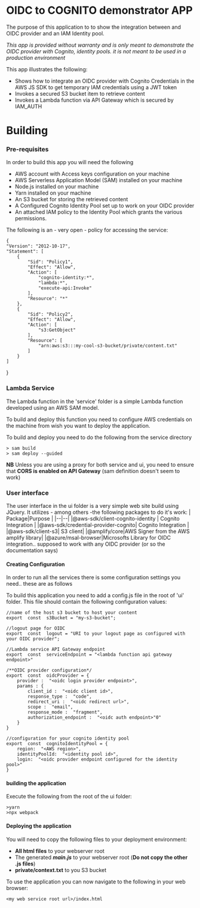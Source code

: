 
# OIDC to COGNITO demonstrator APP

The purpose of this application to to show the integration between and OIDC provider and an IAM Identity pool.

*This app is provided without warranty and is only meant to demonstrate the OIDC provider with Cognito, identity pools. it is not meant to be used in a production environment*

This app illustrates the following:

 - Shows how to integrate an OIDC provider with Cognito Credentials in the AWS JS SDK to get temporary IAM credentials using a JWT token
 - Invokes a secured S3 bucket item to retrieve content
 - Invokes a Lambda function via API Gateway which is secured by IAM_AUTH

# Building

### Pre-requisites

In order to build this app you will need the following

 - AWS account with Access keys configuration on your machine
 - AWS Serverless Application Model (SAM) installed on your machine
 - Node.js installed on your machine
 - Yarn installed on your machine
 - An S3 bucket for storing the retrieved content
 - A Configured Cognito Identity Pool set up to work on your OIDC provider
 - An attached IAM policy to the Identity Pool which grants the various permissions.

The following is an - very open - policy for accessing the service:

    {
    "Version": "2012-10-17",
    "Statement": [
        {
            "Sid": "Policy1",
            "Effect": "Allow",
            "Action": [
                "cognito-identity:*",
                "lambda:*",
                "execute-api:Invoke"
            ],
            "Resource": "*"
        },
        {
            "Sid": "Policy2",
            "Effect": "Allow",
            "Action": [
                "s3:GetObject"
            ],
            "Resource": [
                "arn:aws:s3:::my-cool-s3-bucket/private/content.txt"
            ]
        }
    ]
}

### Lambda Service

The Lambda function in the 'service' folder is a simple Lambda function developed using an AWS SAM model.

To build and deploy this function you need to configure AWS credentials on the machine from wish you want to deploy the application.

To build and deploy you need to do the following from the service directory

    > sam build
    > sam deploy --guided

**NB** Unless you are using a proxy for both service and ui, you need to ensure that **CORS is enabled on API Gateway** (sam definition doesn't seem to work)

### User interface

The user interface in the ui folder is a very simple web site build using JQuery. It utilizes - among others -the following packages to do it's work:
|  Package|Purpose  |
|--|--|
|@aws-sdk/client-cognito-identity | Cognito Integration  |
|@aws-sdk/credential-provider-cognito| Cognito Integration |
|@aws-sdk/client-s3| S3 client|
|@amplify/core|AWS Signer from the AWS amplify library|
|@azure/msal-browser|Microsofts Library for OIDC integration.. supposed to work with any OIDC provider (or so the documentation says)

#### Creating Configuration
In order to run all the services there is some configuration settings you need.. these are as follows

To build this application you need to add a config.js file in the root of 'ui' folder. This file should contain the following configuration values:

    //name of the host s3 bucket to host your content
    export  const  s3Bucket = "my-s3-bucket";
    
    //logout page for OIDC
    export  const  logout = "URI to your logout page as configured with your OIDC provider";
    
    //Lambda service API Gateway endpoint
    export  const  serviceEndpoint = "<lambda function api gateway endpoint>"
    
    /**OIDC provider configuration*/
    export  const  oidcProvider = {
	    provider :  "<oidc login provider endpoint>",
	    params : {
		    client_id :  "<oidc client id>",
		    response_type :  "code",
		    redirect_uri :  "<oidc redirect url>",
		    scope :  "email",
		    response_mode :  "fragment",
		    authorization_endpoint :  "<oidc auth endpoint>"0"
	    }
    }
    
    //configuration for your cognito identity pool
    export  const  cognitoIdentityPool = {
        region:  "<AWS region>",
        identityPoolId:  "<identity pool id>",	
        login:  "<oidc provider endpoint configured for the identity pool>"
    }

#### building the application

Execute the following from the root of the ui folder:

    >yarn
    >npx webpack

#### Deploying the application

You will need to copy the following files to your deployment environment:

 - **All html files** to your webserver root
 - The generated ***main.js*** to your webserver root (**Do not copy the other .js files**)
 - **private/context.txt** to you S3 bucket

To use the application you can now navigate to the following in your web browser:

    <my web service root url>/index.html





